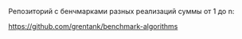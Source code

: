 Репозиторий с бенчмарками разных реализаций суммы от 1 до n:

https://github.com/grentank/benchmark-algorithms